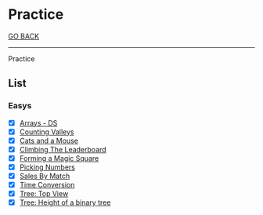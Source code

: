# Practice

[GO BACK](../../README.md)

___

Practice

## List

### Easys

* [x] [Arrays - DS](./Arrays-DS/README.md)
* [x] [Counting Valleys](./Counting-Valleys/README.md)
* [x] [Cats and a Mouse](./Cats-And-a-Mouse/README.md)
* [x] [Climbing The Leaderboard](./Climbing-The-Leaderboard/README.md)
* [x] [Forming a Magic Square](./Forming-A-Magic-Square/README.md)
* [x] [Picking Numbers](./Picking-Numbers/picking-numbers.cpp)
* [x] [Sales By Match](./Sales-By-Match/README.md)
* [x] [Time Conversion](./Time-Conversion/README.md)
* [x] [Tree: Top View](./Tree_Top-View/README.md)
* [x] [Tree: Height of a binary tree](./Tree_Height-of-a-Binary-Tree/README.md)